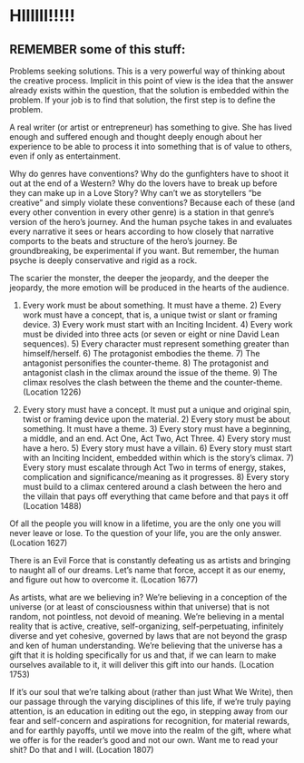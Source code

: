 # HIIIIII!!!!!

## REMEMBER some of this stuff:

Problems seeking solutions. This is a very powerful way of thinking about the creative process. Implicit in this point of view is the idea that the answer already exists within the question, that the solution is embedded within the problem. If your job is to find that solution, the first step is to define the problem.

A real writer (or artist or entrepreneur) has something to give. She has lived enough and suffered enough and thought deeply enough about her experience to be able to process it into something that is of value to others, even if only as entertainment.

Why do genres have conventions? Why do the gunfighters have to shoot it out at the end of a Western? Why do the lovers have to break up before they can make up in a Love Story? Why can’t we as storytellers “be creative” and simply violate these conventions? Because each of these (and every other convention in every other genre) is a station in that genre’s version of the hero’s journey. And the human psyche takes in and evaluates every narrative it sees or hears according to how closely that narrative comports to the beats and structure of the hero’s journey. Be groundbreaking, be experimental if you want. But remember, the human psyche is deeply conservative and rigid as a rock.

The scarier the monster, the deeper the jeopardy, and the deeper the jeopardy, the more emotion will be produced in the hearts of the audience.

1. Every work must be about something. It must have a theme. 2) Every work must have a concept, that is, a unique twist or slant or framing device. 3) Every work must start with an Inciting Incident. 4) Every work must be divided into three acts (or seven or eight or nine David Lean sequences). 5) Every character must represent something greater than himself/herself. 6) The protagonist embodies the theme. 7) The antagonist personifies the counter-theme. 8) The protagonist and antagonist clash in the climax around the issue of the theme. 9) The climax resolves the clash between the theme and the counter-theme. (Location 1226)

1. Every story must have a concept. It must put a unique and original spin, twist or framing device upon the material. 2) Every story must be about something. It must have a theme. 3) Every story must have a beginning, a middle, and an end. Act One, Act Two, Act Three. 4) Every story must have a hero. 5) Every story must have a villain. 6) Every story must start with an Inciting Incident, embedded within which is the story’s climax. 7) Every story must escalate through Act Two in terms of energy, stakes, complication and significance/meaning as it progresses. 8) Every story must build to a climax centered around a clash between the hero and the villain that pays off everything that came before and that pays it off (Location 1488)

Of all the people you will know in a lifetime, you are the only one you will never leave or lose. To the question of your life, you are the only answer. (Location 1627)

There is an Evil Force that is constantly defeating us as artists and bringing to naught all of our dreams. Let’s name that force, accept it as our enemy, and figure out how to overcome it. (Location 1677)

As artists, what are we believing in? We’re believing in a conception of the universe (or at least of consciousness within that universe) that is not random, not pointless, not devoid of meaning. We’re believing in a mental reality that is active, creative, self-organizing, self-perpetuating, infinitely diverse and yet cohesive, governed by laws that are not beyond the grasp and ken of human understanding. We’re believing that the universe has a gift that it is holding specifically for us and that, if we can learn to make ourselves available to it, it will deliver this gift into our hands. (Location 1753)

If it’s our soul that we’re talking about (rather than just What We Write), then our passage through the varying disciplines of this life, if we’re truly paying attention, is an education in editing out the ego, in stepping away from our fear and self-concern and aspirations for recognition, for material rewards, and for earthly payoffs, until we move into the realm of the gift, where what we offer is for the reader’s good and not our own. Want me to read your shit? Do that and I will. (Location 1807)
